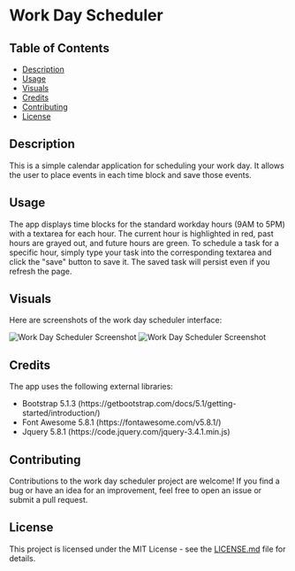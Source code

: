 <h1>Work Day Scheduler</h1>

  <h2>Table of Contents</h2>
  <ul>
    <li><a href="#description">Description</a></li>
    <li><a href="#usage">Usage</a></li>
    <li><a href="#visuals">Visuals</a></li>
    <li><a href="#credits">Credits</a></li>
    <li><a href="#contributing">Contributing</a></li>
    <li><a href="#license">License</a></li>
  </ul>

  <h2 id="description">Description</h2>
  <p>This is a simple calendar application for scheduling your work day. It allows the user to place events in each time block and save those events.</p>

  <h2 id="usage">Usage</h2>
  <p>The app displays time blocks for the standard workday hours (9AM to 5PM) with a textarea for each hour. The current hour is highlighted in red, past hours are grayed out, and future hours are green. To schedule a task for a specific hour, simply type your task into the corresponding textarea and click the "save" button to save it. The saved task will persist even if you refresh the page.</p>

  <h2 id="visuals">Visuals</h2>
  <p>Here are screenshots of the work day scheduler interface:</p>
  <img src="./Work Day Scheduler 1.png" alt="Work Day Scheduler Screenshot">
  <img src="./Work Day Scheduler 2.png" alt="Work Day Scheduler Screenshot">

  <h2 id="credits">Credits</h2>
  <p>The app uses the following external libraries:</p>
    <ul>
        <li>
            Bootstrap 5.1.3 (https://getbootstrap.com/docs/5.1/getting-started/introduction/)
        </li>
        <li>
            Font Awesome 5.8.1 (https://fontawesome.com/v5.8.1/)
        </li>
        <li>
            Jquery 5.8.1 (https://code.jquery.com/jquery-3.4.1.min.js)
        </li>
    </ul>
  
  <h2 id="contributing">Contributing</h2>
  <p>Contributions to the work day scheduler project are welcome! If you find a bug or have an idea for an improvement, feel free to open an issue or submit a pull request.</p>

  <h2 id="license">License</h2>
  <p>This project is licensed under the MIT License - see the <a href="LICENSE.md">LICENSE.md</a> file for details.</p>